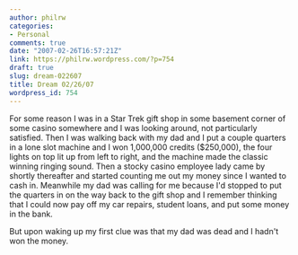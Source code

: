 ```yaml
---
author: philrw
categories:
- Personal
comments: true
date: "2007-02-26T16:57:21Z"
link: https://philrw.wordpress.com/?p=754
draft: true
slug: dream-022607
title: Dream 02/26/07
wordpress_id: 754
---
```


For some reason I was in a Star Trek gift shop in some basement corner of some casino somewhere and I was looking around, not particularly satisfied. Then I was walking back with my dad and I put a couple quarters in a lone slot machine and I won 1,000,000 credits ($250,000), the four lights on top lit up from left to right, and the machine made the classic winning ringing sound. Then a stocky casino employee lady came by shortly thereafter and started counting me out my money since I wanted to cash in. Meanwhile my dad was calling for me because I'd stopped to put the quarters in on the way back to the gift shop and I remember thinking that I could now pay off my car repairs, student loans, and put some money in the bank.

But upon waking up my first clue was that my dad was dead and I hadn't won the money.
